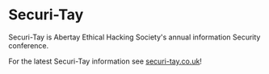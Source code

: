 # Securi-Tay

Securi-Tay is Abertay Ethical Hacking Society's annual information Security conference.

For the latest Securi-Tay information see [securi-tay.co.uk](https://securi-tay.co.uk/)!
